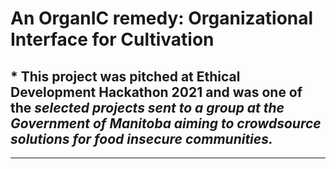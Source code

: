 # An OrganIC remedy: Organizational Interface for Cultivation 

 ## * This project was pitched at Ethical Development Hackathon 2021 and was one of the <em> selected projects sent to a group at the Government of Manitoba aiming to crowdsource solutions for food insecure communities.</em>
***
